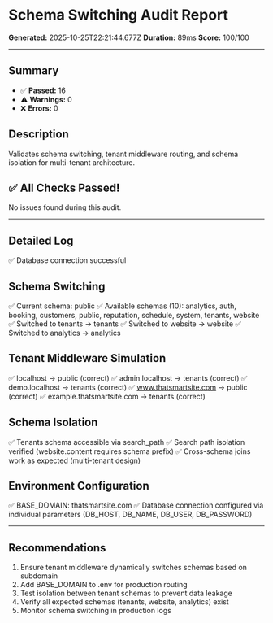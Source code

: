 # Schema Switching Audit Report

**Generated:** 2025-10-25T22:21:44.677Z
**Duration:** 89ms
**Score:** 100/100

---

## Summary

- ✅ **Passed:** 16
- ⚠️  **Warnings:** 0
- ❌ **Errors:** 0

## Description

Validates schema switching, tenant middleware routing, and schema isolation for multi-tenant architecture.

## ✅ All Checks Passed!

No issues found during this audit.

---

## Detailed Log

✅ Database connection successful

## Schema Switching

✅ Current schema: public
✅ Available schemas (10): analytics, auth, booking, customers, public, reputation, schedule, system, tenants, website
✅ Switched to tenants → tenants
✅ Switched to website → website
✅ Switched to analytics → analytics

## Tenant Middleware Simulation

✅ localhost → public (correct)
✅ admin.localhost → tenants (correct)
✅ demo.localhost → tenants (correct)
✅ www.thatsmartsite.com → public (correct)
✅ example.thatsmartsite.com → tenants (correct)

## Schema Isolation

✅ Tenants schema accessible via search_path
✅ Search path isolation verified (website.content requires schema prefix)
✅ Cross-schema joins work as expected (multi-tenant design)

## Environment Configuration

✅ BASE_DOMAIN: thatsmartsite.com
✅ Database connection configured via individual parameters (DB_HOST, DB_NAME, DB_USER, DB_PASSWORD)

---

## Recommendations

1. Ensure tenant middleware dynamically switches schemas based on subdomain
2. Add BASE_DOMAIN to .env for production routing
3. Test isolation between tenant schemas to prevent data leakage
4. Verify all expected schemas (tenants, website, analytics) exist
5. Monitor schema switching in production logs

